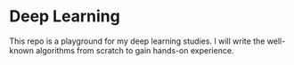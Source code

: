 # Deep Learning 

This repo is a playground for my deep learning studies.
I will write the well-known algorithms from scratch to gain hands-on experience.

